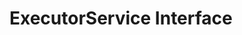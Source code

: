 <!-- TODO: Add content for this topic -->

# ExecutorService Interface

<!-- Content will be added later -->
